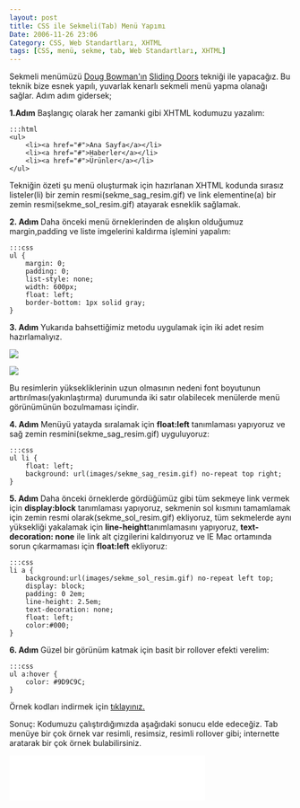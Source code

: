 ```yaml
---
layout: post
title: CSS ile Sekmeli(Tab) Menü Yapımı
Date: 2006-11-26 23:06
Category: CSS, Web Standartları, XHTML
tags: [CSS, menü, sekme, tab, Web Standartları, XHTML]
---
```


Sekmeli menümüzü [Doug Bowman'ın][] [Sliding Doors][] tekniği ile
yapacağız. Bu teknik bize esnek yapılı, yuvarlak kenarlı sekmeli menü
yapma olanağı sağlar. Adım adım gidersek;

**1.Adım** Başlangıç olarak her zamanki gibi XHTML kodumuzu yazalım:

	:::html
	<ul>
		<li><a href="#">Ana Sayfa</a></li>
		<li><a href="#">Haberler</a></li>
		<li><a href="#">Ürünler</a></li>
	</ul>

Tekniğin özeti şu menü oluşturmak için hazırlanan XHTML kodunda sırasız
listeler(li) bir zemin resmi(sekme_sag_resim.gif) ve link
elementine(a) bir zemin resmi(sekme_sol_resim.gif) atayarak esneklik
sağlamak.

**2. Adım** Daha önceki menü örneklerinden de alışkın olduğumuz
margin,padding ve liste imgelerini kaldırma işlemini yapalım:

	:::css
	ul {
	    margin: 0;
	    padding: 0;
	    list-style: none;
	    width: 600px;
	    float: left;
	    border-bottom: 1px solid gray;
	}


**3. Adım** Yukarıda bahsettiğimiz metodu uygulamak için iki adet resim
hazırlamalıyız.

![][100]

![][1]

Bu resimlerin yüksekliklerinin uzun olmasının nedeni font boyutunun
arttırılması(yakınlaştırma) durumunda iki satır olabilecek menülerde
menü görünümünün bozulmaması içindir.

**4. Adım** Menüyü yatayda sıralamak için **float:left** tanımlaması
yapıyoruz ve sağ zemin resmini(sekme_sag_resim.gif) uyguluyoruz:

	:::css
	ul li {
	    float: left;
	    background: url(images/sekme_sag_resim.gif) no-repeat top right;
	}

**5. Adım** Daha önceki örneklerde gördüğümüz gibi tüm sekmeye link
vermek için **display:block** tanımlaması yapıyoruz, sekmenin sol
kısmını tamamlamak için zemin resmi olarak(sekme_sol_resim.gif)
ekliyoruz, tüm sekmelerde aynı yüksekliği yakalamak için
**line-height**tanımlamasını yapıyoruz, **text-decoration: none** ile link
alt çizgilerini kaldırıyoruz ve IE Mac ortamında sorun çıkarmaması için
**float:left** ekliyoruz:

	:::css
	li a {
	    background:url(images/sekme_sol_resim.gif) no-repeat left top;
	    display: block;
	    padding: 0 2em;
	    line-height: 2.5em;
	    text-decoration: none;
	    float: left;
	    color:#000;
	}

**6. Adım** Güzel bir görünüm katmak için basit bir rollover efekti
verelim:

	:::css
	ul a:hover {
		color: #9D9C9C;
	}


Örnek kodları indirmek için [tıklayınız.][]

Sonuç: Kodumuzu çalıştırdığımızda aşağıdaki sonucu elde edeceğiz. Tab
menüye bir çok örnek var resimli, resimsiz, resimli rollover gibi;
internette aratarak bir çok örnek bulabilirsiniz.

<iframe src="/dokumanlar/sekmeli_menu.html" width="350" height="80" frameborder="0" scrolling="no"></iframe>

  [Doug Bowman'ın]: http://stopdesign.com/
  [Sliding Doors]: http://alistapart.com/articles/slidingdoors/
  [100]: /images/sekme_sol_resim.gif
  [1]: /images/sekme_sag_resim.gif
  [tıklayınız.]: /dokumanlar/sekmeli_menu.zip
